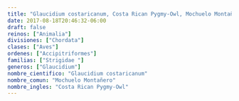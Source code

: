 ```yaml
---
title: "Glaucidium costaricanum, Costa Rican Pygmy-Owl, Mochuelo Montañero"
date: 2017-08-18T20:46:32-06:00
draft: false
reinos: ["Animalia"]
divisiones: ["Chordata"]
clases: ["Aves"]
ordenes: ["Accipitriformes"]
familias: ["Strigidae "]
generos: ["Glaucidium"]
nombre_cientifico: "Glaucidium costaricanum"
nombre_comun: "Mochuelo Montañero"
nombre_ingles: "Costa Rican Pygmy-Owl"
---
```

